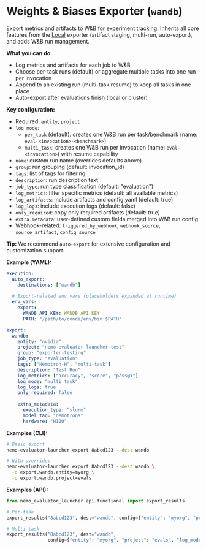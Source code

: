# Weights & Biases Exporter (`wandb`)

Export metrics and artifacts to W&B for experiment tracking. Inherits all core features from the [Local](local.md) exporter (artifact staging, multi-run, auto-export), and adds W&B run management.

**What you can do:**
- Log metrics and artifacts for each job to W&B
- Choose per-task runs (default) or aggregate multiple tasks into one run per invocation
- Append to an existing run (multi-task resume) to keep all tasks in one place
- Auto-export after evaluations finish (local or cluster)

**Key configuration:**
- Required: `entity`, `project`
- `log_mode`: 
  - `per_task` (default): creates one W&B run per task/benchmark (name: `eval-<invocation>-<benchmark>`)
  - `multi_task`: creates one W&B run per invocation (name: `eval-<invocation>`) with resume capability
- `name`: custom run name (overrides defaults above)
- `group`: run grouping (default: invocation_id)
- `tags`: list of tags for filtering
- `description`: run description text
- `job_type`: run type classification (default: "evaluation")
- `log_metrics`: filter specific metrics (default: all available metrics)
- `log_artifacts`: include artifacts and config.yaml (default: true)
- `log_logs`: include execution logs (default: false)
- `only_required`: copy only required artifacts (default: true)
- `extra_metadata`: user-defined custom fields merged into W&B run.config
- Webhook-related: `triggered_by_webhook`, `webhook_source`, `source_artifact`, `config_source`

**Tip:** We recommend `auto-export` for extensive configuration and customization support.

**Example (YAML):**
```yaml
execution:
  auto_export:
    destinations: ["wandb"]
  
  # Export-related env vars (placeholders expanded at runtime)
  env_vars:
    export:
      WANDB_API_KEY: WANDB_API_KEY
      PATH: "/path/to/conda/env/bin:$PATH"

export:
  wandb:
    entity: "nvidia"
    project: "nemo-evaluator-launcher-test"
    group: "exporter-testing"
    job_type: "evaluation"
    tags: ["Nemotron-H", "multi-task"]
    description: "Test Run"
    log_metrics: ["accuracy", "score", "pass@1"]
    log_mode: "multi_task"
    log_logs: true
    only_required: false
    
    extra_metadata: 
      execution_type: "slurm"
      model_tag: "nemotrons"
      hardware: "H100"
```

**Examples (CLI):**
```bash
# Basic export
nemo-evaluator-launcher export 8abcd123 --dest wandb

# With overrides
nemo-evaluator-launcher export 8abcd123 --dest wandb \
  -o export.wandb.entity=myorg \
  -o export.wandb.project=evals
```

**Examples (API):**
```python
from nemo_evaluator_launcher.api.functional import export_results

# Per-task
export_results("8abcd123", dest="wandb", config={"entity": "myorg", "project": "evals"})

# Multi-task
export_results("8abcd123", dest="wandb",
               config={"entity": "myorg", "project": "evals", "log_mode": "multi_task"})
```